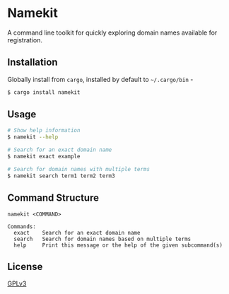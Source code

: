 # Namekit

A command line toolkit for quickly exploring domain names available for registration.

## Installation

Globally install from `cargo`, installed by default to `~/.cargo/bin` -

```sh
$ cargo install namekit
```

## Usage

```sh
# Show help information
$ namekit --help

# Search for an exact domain name
$ namekit exact example

# Search for domain names with multiple terms
$ namekit search term1 term2 term3
```

## Command Structure

```
namekit <COMMAND>

Commands:
  exact    Search for an exact domain name
  search   Search for domain names based on multiple terms
  help     Print this message or the help of the given subcommand(s)
```

## License

[GPLv3](LICENSE)